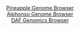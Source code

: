 <div id="Pineapple_Genome_Browser" align="center">
  <a href="https://igv.org/app/?sessionURL=blob:zZNda9swFIb_i6BlA8eW7TiuDWUkXdLmow1LmoSlFCPbsqNNllRJcb7If58aNnazQnOxMdDF0eFI5z2vHh1AjaUinIEYeLYb2K4LLKBWfDNFlaD4AVVYgbhAVGELSFxgiVmGQXwABVIazSYjc3KltVCx4xAtGhViJbeVb6MK7TlDG2VnvHJuOKUo5RJpLpXTkajmDinrxganSAjb9PbtwMmRRg6iYsWZ4o7ArEw25r7kVyopMeMVTqo11eQkIDF6jMbcLtCn9mLazjKs1BDv.vl1e9hvz_3ubHnbulnOxneLWWtxOSUlQ3ot8XX6KPQ.73zhdD.uH1Y9uBvezZowUPvswv982d0KIrG6dkP3yo.aMILGGMJyvP2fZjaLnDn3MBCPm0620De3UTruDwajau7nX9W38VtzHy1AebY2HIBsJcPYhZYPW1bgtRqvoXtlQRgZdyQnIH56toCWKPtuyp8OQO.EoQUo_LI.gWMBLnMsQdyIIAzdKPKCZmi6RO7ROoC1pH_P2t5sEoXQa3teKykI1QblPFFMKBsxZtdZYZf7M71E_nKyHc_p6H6Fx6F6ufA6oreknStITcj_6OfrBzPtT09ohn2Pqn9C3nuE2Do9Fze_21bNabTs9Ae9l.5glHe3UrPwfl4037TnPGsKLiukTb3JmO1P4mokCWLaJGqiSEoo0buFcZFvQOx6vgEXZJxyQyKQZfoBWtByA_jxN6D.8fn4Aw--">Pineapple Genome Browser</a>
</div>
<div id="Alphonso_Genome_Browser" align="center">
  <a href="https://igv.org/app/?sessionURL=blob:zZJfa9swFMW_i6BlA8eW7DiJDWWkTdKm6R8Wzw1NKUaRZUetLbmSbDcJ.e7TysZeOmgeNgZ6kC5Xuucc_XagoVIxwUEIXBv5NkLAAmot2giXVUFvcEkVCDNcKGoBSTMqKScUhDuQYaVxPL8yN9daVyp0HKarTol5Lmzl2bjEW8Fxq2wiSudMFAVeCYm1kMo5lbgRDsubTktXuKpsM9uzfSfFGju4qNaCK.FUlOdJa95LfpWSnHJR0qSsC83eBCRGj9GY2hn.MlxEQ0KoUjO6maYnw9l0eOeN4.V572wZ314s4t7iOGI5x7qW9CTNRt.il.1zPjxyJxT1.XR6xvKxL9Pr5fTIGx2PXysmqTpBfTTwgi4ceCYaxlP6.j.5Nosd6Pz50ieuau7FuA2u_MEIXXfvl.vLtg3Uu767YG.BQpDakADIWvZDBC0P9izf7XV.bNHAgjAw6UjBQPjwaAEtMXk27Q87oDeV4QUo.lK_oWMBIVMqQdgJIOyjIHD9br8LgwDtrR2oZfH3op3E86AP3aHr9pKMFdrAnCaKV8rGnNsNyex8e2CWN_M4Tm8RUXF918rXi.3gPAqixekk7_4hSwuY0W_fZ4x.RNE_oe4jQmy9OhS1qH4KWkJHM7ci6ZF7OlHraPvVN7unGF69H5FvDB8WTyZkibXpNxVz_ElcgyXDXJtCwxRbsYLpzcIkKVoQItcz4AIiCmFIBDJffYIWtJAPP_8G1Ns_7r8D">Alphonso Genome Browser</a>
</div>


<div id="DAF_Genomics_Browser" align="center">
  <a href="https://igv.org/app/?sessionURL=blob:tZFra9swFIb_i6D9ZDuW7dixIQyzNlvX0pCkTiClhBP7ONZmS54kN8lC_vuE1zHYhTHoQBIS5_K.Os.JPKNUTHCSEM.hQ4dSYhFVif0CmrbGe2hQkaSEWqFFJJYokedIkhMpQWnI5nemstK6VclgUEBp75CLhuXKUb4Dra1Epys0qbbnQANfBIe9cnLRmGQNA6jbSnAlBpDnqJTtDlrku80ezPE9tulb4qbpas161Y0xYYwVTgnGLeMFHv5i5D8om8XepKtF2tff4vGmGKe3N.nSv87W78K362z6fpWFq8sF23HQncQxzlbH.Yf1Qz3bw6ITD96FN1lM8hXPQhxd.FeX14eWSVRjGtGRHwcujcjZIrXIOwOB5JWkCQ2syBtZXhDYL1d_GJopSMFI8vhkES0h_2TSH09EH1uDiij83PXULCJkgZIkduy6EY1jbxhEgRvH9GydSCfrV2Y5yeZx5Hqp54XOFhqjX7K6H6AR.jX4WiB_6mz2v4LKpsfqwD9euXMG0.3dYbZ8ntItLkdT97eYRsb9H79VCtmANqFvzxcoUBu1Brn.QcU_P52_Ag--">DAF Genomics Browser</a>
</div>
